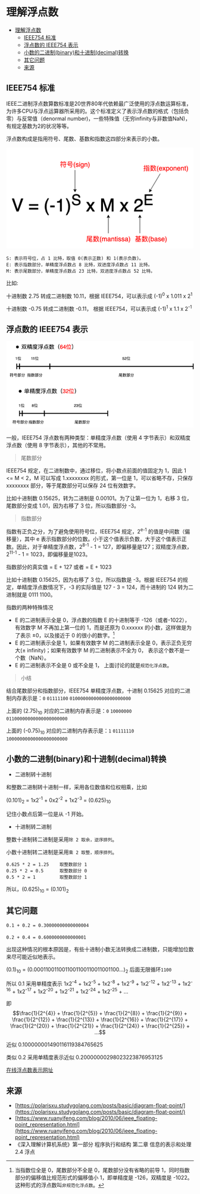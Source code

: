 # 理解浮点数
- [理解浮点数](#理解浮点数)
  - [IEEE754 标准](#ieee754-标准)
  - [浮点数的 IEEE754 表示](#浮点数的-ieee754-表示)
  - [小数的二进制(binary)和十进制(decimal)转换](#小数的二进制binary和十进制decimal转换)
  - [其它问题](#其它问题)
  - [来源](#来源)

## IEEE754 标准
IEEE二进制浮点数算数标准是20世界80年代依赖最广泛使用的浮点数运算标准，为许多CPU与浮点运算器所采用的。这个标准定义了表示浮点数的格式（包括负零）与反常值（denormal number)，一些特殊值（无穷infinity与非数值NaN)，有规定基数为2的状况等等。

浮点数构成是指用符号、尾数、基数和指数这四部分来表示的小数。

![浮点数构成](https://github.com/frank-dc/drawpics/blob/main/the_structure_of_floating_point.png?raw=true)

```text
S: 表示符号位，占 1 比特，取值 0(表示正数) 和 1(表示负数)。
E: 表示指数部分，单精度浮点数占 8 比特，双进度浮点数占 11 比特。
M: 表示尾数部分，单精度浮点数占 23 比特，双进度浮点数占 52 比特。
```

比如:

十进制数 2.75 转成二进制数 10.11，根据 IEEE754，可以表示成 (-1)<sup>0</sup> x 1.011 x 2<sup>1</sup>

十进制数 -0.75 转成二进制数 -0.11， 根据 IEEE754，可以表示成 (-1)<sup>1</sup> x 1.1 x 2<sup>-1</sup>


## 浮点数的 IEEE754 表示
![浮点数的 IEEE754 表示](https://github.com/frank-dc/drawpics/blob/main/ieee754_express_of_floating_point.png?raw=true)

一般，IEEE754 浮点数有两种类型：单精度浮点数（使用 4 字节表示）和双精度浮点数（使用 8 字节表示），其他的不常用。

> 尾数部分

IEEE754 规定，在二进制数中，通过移位，将小数点前面的值固定为 1，因此 1 <= M < 2，M 可以写成 1.xxxxxxxx 的形式，第一位是 1，可以省略不存，只保存 xxxxxxxx 部分，等于尾数部分可以保存 24 位有效数字。

比如十进制数 0.15625，转为二进制是 0.00101。为了让第一位为 1，右移 3 位， 尾数部分变成 1.01，因为右移了 3 位，所以指数部分 -3。

> 指数部分

指数有正负之分，为了避免使用符号位，IEEE754 规定，2<sup>e-1</sup> 的值是中间数（偏移量），其中 e 表示指数部分的位数。小于这个值表示负数，大于这个值表示正数。因此，对于单精度浮点数，2<sup>8-1</sup> - 1 = 127，即偏移量是127；双精度浮点数，2<sup>11-1</sup> - 1 = 1023，即偏移量是1023。

指数部分的真实值 = E + 127 或者 = E + 1023

比如十进制数 0.15625，因为右移了 3 位，所以指数是 -3。根据 IEEE754 的规定，单精度浮点数情况下，-3 的实际值是 127 - 3 = 124，而十进制的 124 转为二进制就是 0111 1100。

指数的两种特殊情况
* E 的二进制表示全是 0，浮点数的指数 E 的十进制等于 -126（或者-1022），有效数字 M 不再加上第一位的 1，而是还原为 0.xxxxxx 的小数，这样做是为了表示 ±0，以及接近于 0 的很小的数字。[^1]
* E 的二进制表示全是 1，如果有效数字 M 的二进制表示全是 0，表示正负无穷大(± infinity)；如果有效数字 M 的二进制表示不全为 0， 表示这个数不是一个数（NaN）。
* E 的二进制表示不全是 0 或不全是 1， 上面讨论的就是`规范化浮点数`。

[^1]: 当指数位全是 0，尾数部分不全是 0，尾数部分没有省略的前导 1，同时指数部分的偏移值比规范形式的偏移值小 1，即单精度是 -126，双精度是 -1022。这种形式的浮点数叫`非规范化浮点数`。

> 小结

结合尾数部分和指数部分，IEEE754 单精度浮点数，十进制 0.15625 对应的二进制内存表示是：`0` `01111100` `01000000000000000000000`

上面的 (2.75)<sub>10</sub> 对应的二进制内存表示是：`0` `10000000` `01100000000000000000000`

上面的 (-0.75)<sub>10</sub> 对应的二进制内存表示是：`1` `01111110` `10000000000000000000000`


## 小数的二进制(binary)和十进制(decimal)转换
* 二进制转十进制

和整数二进制转十进制一样，采用各位数值和位权相乘，比如

(0.101)<sub>2</sub> = 1x2<sup>-1</sup> + 0x2<sup>-2</sup> + 1x2<sup>-3</sup> = (0.625)<sub>10</sub>

记住小数点后第一位是从 -1 开始。

* 十进制转二进制

整数十进制转二进制是采用`除 2 取余，逆序排列`。

小数十进制转二进制是采用`乘 2 取整，顺序排列`。
```text
0.625 * 2 = 1.25    取整数部分 1
0.25 * 2 = 0.5      取整数部分 0
0.5 * 2 = 1         取整数部分 1
```
所以，(0.625)<sub>10</sub> = (0.101)<sub>2</sub> 


## 其它问题
```text
0.1 + 0.2 = 0.30000000000000004

0.2 + 0.4 = 0.6000000000000001
```
出现这种情况的根本原因是，有些十进制小数无法转换成二进制数，只能增加位数来尽可能近似地表示。

(0.1)<sub>10</sub> = (0.0001100110011001100110011001100...)<sub>2</sub>  后面无限循环`1100`

所以 0.1 采用单精度表示 1x2<sup>-4</sup> + 1x2<sup>-5</sup> + 1x2<sup>-8</sup> + 1x2<sup>-9</sup> + 1x2<sup>-12</sup> + 1x2<sup>-13</sup> + 1x2<sup>-16</sup> + 1x2<sup>-17</sup> + 1x2<sup>-20</sup> + 1x2<sup>-21</sup> + 1x2<sup>-24</sup> + 1x2<sup>-25</sup> + ...

即 
$$\frac{1}{2^{4}} + \frac{1}{2^{5}} + \frac{1}{2^{8}} + \frac{1}{2^{9}} + \frac{1}{2^{12}} + \frac{1}{2^{13}} + \frac{1}{2^{16}} + \frac{1}{2^{17}} + \frac{1}{2^{20}} + \frac{1}{2^{21}} + \frac{1}{2^{24}} + \frac{1}{2^{25}} + ...$$

近似 0.100000001490116119384765625

类似 0.2 采用单精度表示近似 0.20000000298023223876953125

[在线浮点数表示网址](https://baseconvert.com/ieee-754-floating-point)

## 来源
* [https://polarisxu.studygolang.com/posts/basic/diagram-float-point/](https://polarisxu.studygolang.com/posts/basic/diagram-float-point/)
* [https://www.ruanyifeng.com/blog/2010/06/ieee_floating-point_representation.html](https://www.ruanyifeng.com/blog/2010/06/ieee_floating-point_representation.html)
* 《深入理解计算机系统》第一部分 程序执行和结构 第二章 信息的表示和处理 2.4 浮点
